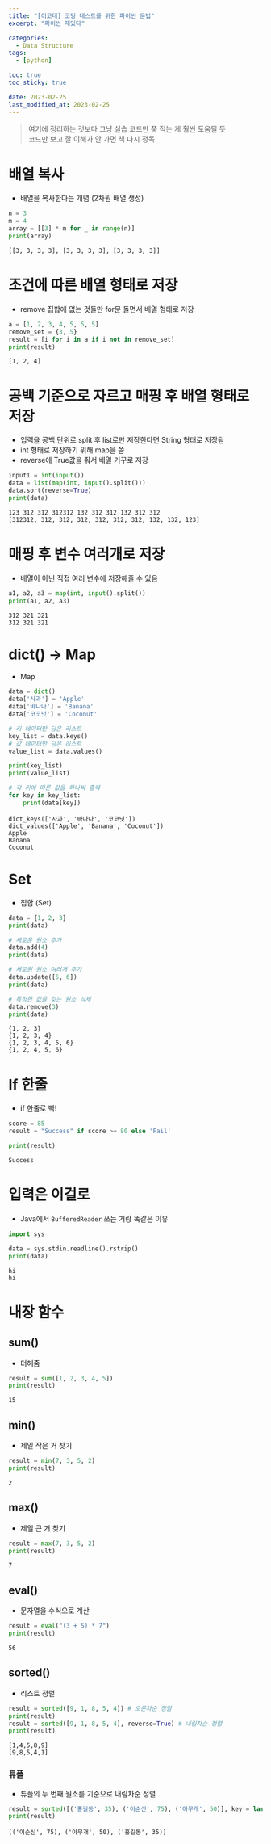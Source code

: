 ```yaml
---
title: "[이코테] 코딩 테스트를 위한 파이썬 문법"
excerpt: "파이썬 재밌다"

categories:
  - Data Structure
tags:
  - [python]

toc: true
toc_sticky: true

date: 2023-02-25
last_modified_at: 2023-02-25
---
```


> 여기에 정리하는 것보다 그냥 실습 코드만 쭉 적는 게 훨씬 도움될 듯 <br>
> 코드만 보고 잘 이해가 안 가면 책 다시 정독

# 배열 복사

- 배열을 복사한다는 개념 (2차원 배열 생성)

```python
n = 3
m = 4
array = [[3] * m for _ in range(n)]
print(array)
```

```
[[3, 3, 3, 3], [3, 3, 3, 3], [3, 3, 3, 3]]
```

# 조건에 따른 배열 형태로 저장

- remove 집합에 없는 것들만 for문 돌면서 배열 형태로 저장

```python
a = [1, 2, 3, 4, 5, 5, 5]
remove_set = {3, 5}
result = [i for i in a if i not in remove_set]
print(result)
```

```
[1, 2, 4]
```

# 공백 기준으로 자르고 매핑 후 배열 형태로 저장

- 입력을 공백 단위로 split 후 list로만 저장한다면 String 형태로 저장됨
- int 형태로 저장하기 위해 map을 씀
- reverse에 True값을 줘서 배열 거꾸로 저장

```python
input1 = int(input())
data = list(map(int, input().split()))
data.sort(reverse=True)
print(data)
```

```
123 312 312 312312 132 312 312 132 312 312
[312312, 312, 312, 312, 312, 312, 312, 132, 132, 123]
```

# 매핑 후 변수 여러개로 저장

- 배열이 아닌 직접 여러 변수에 저장해줄 수 있음

```python
a1, a2, a3 = map(int, input().split())
print(a1, a2, a3)
```

```
312 321 321
312 321 321
```

# dict() -> Map

- Map

```python
data = dict()
data['사과'] = 'Apple'
data['바나나'] = 'Banana'
data['코코넛'] = 'Coconut'

# 키 데이터만 담은 리스트
key_list = data.keys()
# 값 데이터만 담은 리스트
value_list = data.values()

print(key_list)
print(value_list)

# 각 키에 따른 값을 하나씩 출력
for key in key_list:
    print(data[key])
```

```
dict_keys(['사과', '바나나', '코코넛'])
dict_values(['Apple', 'Banana', 'Coconut'])
Apple
Banana
Coconut
```

# Set

- 집합 (Set)

```python
data = {1, 2, 3}
print(data)

# 새로운 원소 추가
data.add(4)
print(data)

# 새로원 원소 여러개 추가
data.update([5, 6])
print(data)

# 특정한 값을 갖는 원소 삭제
data.remove(3)
print(data)
```

```
{1, 2, 3}
{1, 2, 3, 4}
{1, 2, 3, 4, 5, 6}
{1, 2, 4, 5, 6}
```

# If 한줄

- if 한줄로 빡!

```python
score = 85
result = "Success" if score >= 80 else 'Fail'

print(result)
```

```
Success
```

# 입력은 이걸로

- Java에서 `BufferedReader` 쓰는 거랑 똑같은 이유

```python
import sys

data = sys.stdin.readline().rstrip()
print(data)
```

```
hi
hi
```

# 내장 함수

## sum()

- 더해줌

```python
result = sum([1, 2, 3, 4, 5])
print(result)
```

```
15
```

## min()

- 제일 작은 거 찾기

```python
result = min(7, 3, 5, 2)
print(result)
```

```
2
```

## max()

- 제일 큰 거 찾기

```python
result = max(7, 3, 5, 2)
print(result)
```

```
7
```

## eval()

- 문자열을 수식으로 계산

```python
result = eval("(3 + 5) * 7")
print(result)
```

```
56
```

## sorted()

- 리스트 정렬

```python
result = sorted([9, 1, 8, 5, 4]) # 오른차순 정렬
print(result)
result = sorted([9, 1, 8, 5, 4], reverse=True) # 내림차순 정렬
print(result)
```

```
[1,4,5,8,9]
[9,8,5,4,1]
```

### 튜플

- 튜플의 두 번째 원소를 기준으로 내림차순 정렬

```python
result = sorted([('홍길동', 35), ('이순신', 75), ('아무개', 50)], key = lambda x: x[1], reverse=True)
print(result)
```

```
[('이순신', 75), ('아무개', 50), ('홍길동', 35)]
```